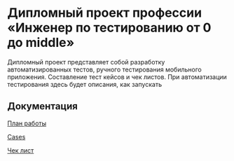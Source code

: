 # Дипломный проект профессии «Инженер по тестированию от 0 до middle»

Дипломный проект представляет собой разработку автоматизированных тестов, ручного тестирования мобильного приложения. 
Составление тест кейсов и чек листов.
При автоматизации тестирования здесь будет описания, как запускать

## Документация

[План работы](https://github.com/amaslov-QA/HospisDiplom/blob/master/Plan.md)

[Cases](https://github.com/amaslov-QA/HospisDiplom/blob/master/Cases.xlsx)

[Чек лист](https://github.com/amaslov-QA/HospisDiplom/blob/master/%D0%A7%D0%B5%D0%BA-%D0%BB%D0%B8%D1%81%D1%82%20%D0%94%D0%B8%D0%BF%D0%BB%D0%BE%D0%BC%20%D0%A5%D0%BE%D1%81%D0%BF%D0%B8%D1%81.xlsx)